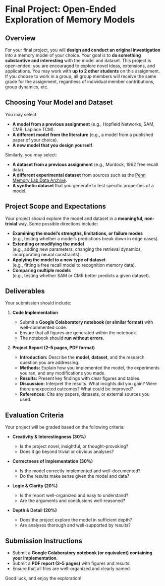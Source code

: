 # Final Project: Open-Ended Exploration of Memory Models

## Overview
For your final project, you will **design and conduct an original investigation** into a memory model of your choice. Your goal is to **do something substantive and interesting** with the model and dataset. This project is open-ended: you are encouraged to explore novel ideas, extensions, and applications.  You may work with **up to 2 other students** on this assignment.  If you choose to work in a group, all group members will receive the same grade for the assignment, regardless of individual member contributions, group dynamics, etc.

## Choosing Your Model and Dataset
You may select:
- **A model from a previous assignment** (e.g., Hopfield Networks, SAM, CMR, Laplace TCM).
- **A different model from the literature** (e.g., a model from a published paper of your choice).
- **A new model that you design yourself**.

Similarly, you may select:
- **A dataset from a previous assignment** (e.g., Murdock, 1962 free recall data).
- **A different experimental dataset** from sources such as the [Penn Memory Lab Data Archive](https://memory.psych.upenn.edu/Data_Archive).
- **A synthetic dataset** that you generate to test specific properties of a model.

## Project Scope and Expectations
Your project should explore the model and dataset in a **meaningful, non-trivial** way. Some possible directions include:

- **Examining the model’s strengths, limitations, or failure modes**  
  (e.g., testing whether a model’s predictions break down in edge cases).
- **Extending or modifying the model**  
  (e.g., adding new parameters, changing the retrieval dynamics, incorporating neural constraints).
- **Applying the model to a new type of dataset**  
  (e.g., fitting a free recall model to recognition memory data).
- **Comparing multiple models**  
  (e.g., testing whether SAM or CMR better predicts a given dataset).

## Deliverables
Your submission should include:

1. **Code Implementation**  
   - Submit a **Google Colaboratory notebook (or similar format)** with well-commented code.
   - Ensure that all figures are generated within the notebook.
   - The notebook should **run without errors**.

2. **Project Report (2–5 pages, PDF format)**
   - **Introduction:** Describe the **model**, **dataset**, and the research question you are addressing.
   - **Methods:** Explain how you implemented the model, the experiments you ran, and any modifications you made.
   - **Results:** Present key findings with clear figures and tables.
   - **Discussion:** Interpret the results. What insights did you gain? Were there unexpected outcomes? What could be improved?
   - **References:** Cite any papers, datasets, or external sources you used.

## Evaluation Criteria
Your project will be graded based on the following criteria:

- **Creativity & Interestingness (30%)**  
  - Is the project novel, insightful, or thought-provoking?
  - Does it go beyond trivial or obvious analyses?

- **Correctness of Implementation (30%)**  
  - Is the model correctly implemented and well-documented?
  - Do the results make sense given the model and data?

- **Logic & Clarity (20%)**  
  - Is the report well-organized and easy to understand?
  - Are the arguments and conclusions well-reasoned?

- **Depth & Detail (20%)**  
  - Does the project explore the model in sufficient depth?
  - Are analyses thorough and well-supported by results?

## Submission Instructions
- Submit a **Google Colaboratory notebook (or equivalent) containing your implementation**.
- Submit a **PDF report (2–5 pages)** with figures and results.
- Ensure that all files are well-organized and clearly named.

Good luck, and enjoy the exploration!
